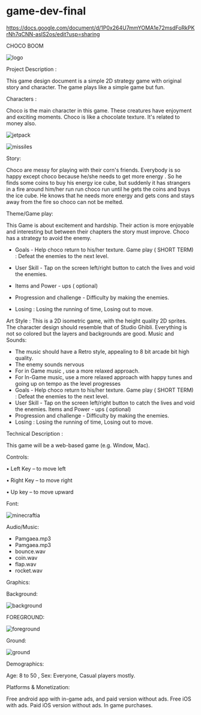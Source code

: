 # game-dev-final
https://docs.google.com/document/d/1P0x264U7mmYOMA1e72msdFoRkPKrNh7qCNN-aslS2os/edit?usp=sharing

CHOCO BOOM

![logo](https://user-images.githubusercontent.com/70758395/101642298-ce2f8880-3a6d-11eb-968d-b48e434f05be.png)


Project Description :
                    
   This game design document is  a simple 2D strategy game with original story and   character. The game plays like a simple game but fun.
   
 Characters :
 
 Choco is the main character in this game. These creatures have enjoyment and exciting moments. Choco is like a chocolate texture. It's related to money also.


 ![jetpack](https://user-images.githubusercontent.com/70758395/101643474-2450fb80-3a6f-11eb-91ce-868733bcc2aa.png)
 

![missiles](https://user-images.githubusercontent.com/70758395/101647932-45681b00-3a74-11eb-9c28-649fcdcf13be.png)

Story: 

   Choco are messy for playing with their corn's friends. Everybody is so happy except  choco because he/she needs to get  more energy . So he finds some coins to buy his energy ice cube, but suddenly it has strangers in a fire around him/her run run choco run until he gets the coins and buys the ice cube. He knows that he needs more energy and gets cons and stays away from the fire so choco can not be melted.
   
   Theme/Game play:
   
   This Game is about excitement and hardship. Their action is more enjoyable and interesting but between their chapters the story must improve. Choco has a strategy to  avoid the enemy.

* Goals - Help choco return to his/her texture. Game play ( SHORT TERM) : Defeat the enemies to the next level.

* User Skill - Tap on the screen left/right button to catch  the lives and void the enemies.

* Items and Power - ups ( optional) 

* Progression  and challenge - Difficulty by making the enemies.
* Losing : Losing the running of time, Losing out to move.


Art Style :
        This is a 2D isometric game, with the height quality 2D sprites. The character design should  resemble that of Studio Ghibli. Everything is not so colored but the layers and backgrounds are good.
Music and Sounds:

* The music should have a Retro style, appealing to 8 bit arcade bit high quality.
* The enemy sounds nervous
 * For in Game music , use a more relaxed approach.
* For In-Game music, use a more relaxed approach with happy tunes and going up on tempo as the level progresses
* Goals - Help choco return to his/her texture. Game play ( SHORT TERM) : Defeat the enemies to the next level.
* User Skill - Tap on the screen left/right button to catch  the lives and void the enemies.
Items and Power - ups ( optional) 
* Progression  and challenge - Difficulty by making the enemies.
* Losing : Losing the running of time, Losing out to move.

Technical Description :

This game will be a web-based game (e.g. Window, Mac).

Controls:

• Left Key – to move left

• Right Key – to move right

• Up key – to move upward

Font:


![minecraftia](https://user-images.githubusercontent.com/70758395/101649231-a0e6d880-3a75-11eb-9064-8ab7e820c0ea.png)

Audio/Music:

* Pamgaea.mp3
* Pamgaea.mp3
* bounce.wav
* coin.wav
* flap.wav
* rocket.wav

Graphics:

Background:

![background](https://user-images.githubusercontent.com/70758395/101649700-28cce280-3a76-11eb-928e-15b9eb470693.png)

FOREGROUND:

![foreground](https://user-images.githubusercontent.com/70758395/101649851-4a2dce80-3a76-11eb-8b61-390d697476e7.png)

Ground:

![ground](https://user-images.githubusercontent.com/70758395/101650079-85300200-3a76-11eb-87cb-44d7880d116c.png)

Demographics:

Age: 8 to 50 , Sex: Everyone, Casual players mostly.

Platforms & Monetization:

Free android app with in-game ads, and paid version without ads. Free iOS with ads. Paid iOS version without ads. In game purchases. 




